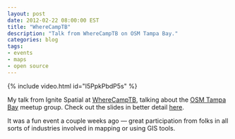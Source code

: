 ```yaml
---
layout: post
date: 2012-02-22 08:00:00 EST
title: "WhereCampTB"
description: "Talk from WhereCampTB on OSM Tampa Bay."
categories: blog
tags:
- events
- maps
- open source
---
```


{% include video.html id="I5PpkPbdP5s" %}

My talk from Ignite Spatial at [WhereCampTB](http://www.wherecamptb.org), talking about the [OSM Tampa Bay](http://www.osmtampabay.org) meetup group. Check out the slides in better detail [here](https://speakerdeck.com/u/colemanm/p/osm-tampa-bay).

It was a fun event a couple weeks ago &mdash; great participation from folks in all sorts of industries involved in mapping or using GIS tools.
